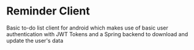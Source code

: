 # Reminder Client
Basic to-do list client for android which makes use of basic user authentication with JWT Tokens and a Spring backend to download and update the user's data

